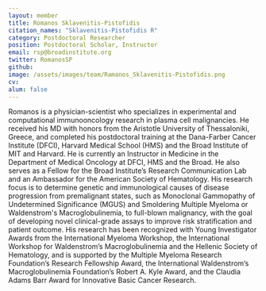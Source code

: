 ```yaml
---
layout: member
title: Romanos Sklavenitis-Pistofidis
citation_names: "Sklavenitis-Pistofidis R"
category: Postdoctoral Researcher
position: Postdoctoral Scholar, Instructor
email: rsp@broadinstitute.org
twitter: RomanosSP
github: 
image: /assets/images/team/Ramanos_Sklavenitis-Pistofidis.png
cv:
alum: false
---
```


Romanos is a physician-scientist who specializes in experimental and computational immunooncology research in plasma cell malignancies. He received his MD with honors from the Aristotle University of Thessaloniki, Greece, and completed his postdoctoral training at the Dana-Farber Cancer Institute (DFCI), Harvard Medical School (HMS) and the Broad Institute of MIT and Harvard. He is currently an Instructor in Medicine in the Department of Medical Oncology at DFCI, HMS and the Broad. He also serves as a Fellow for the Broad Institute’s Research Communication Lab and an Ambassador for the American Society of Hematology.
His research focus is to determine genetic and immunological causes of disease progression from premalignant states, such as Monoclonal Gammopathy of Undetermined Significance (MGUS) and Smoldering Multiple Myeloma or Waldenstrom's Macroglobulinemia, to full-blown malignancy, with the goal of developing novel clinical-grade assays to improve risk stratification and patient outcome. His research has been recognized with Young Investigator Awards from the International Myeloma Workshop, the International Workshop for Waldenstrom’s Macroglobulinemia and the Hellenic Society of Hematology, and is supported by the Multiple Myeloma Research Foundation’s Research Fellowship Award, the International Waldenstrom’s Macroglobulinemia Foundation’s Robert A. Kyle Award, and the Claudia Adams Barr Award for Innovative Basic Cancer Research.
